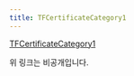 ```yaml
---
title: TFCertificateCategory1
---
```


[TFCertificateCategory1](https://drive.google.com/file/d/1rplQY9yeISLeAk9srqWok_6lp3pfSLf8/view?usp=sharing)

위 링크는 비공개입니다.
